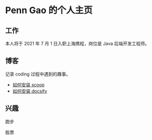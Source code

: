 # Penn Gao 的个人主页

## 工作

本人将于 2021 年 7 月 1 日入职上海携程，岗位是 Java 后端开发工程师。

## 博客

记录 coding 过程中遇到的趣事。

* [如何安装 scoop](blog/install_scoop/)
* [如何安装 docsify](blog/install_docsify/)

## 兴趣

跑步

股票

